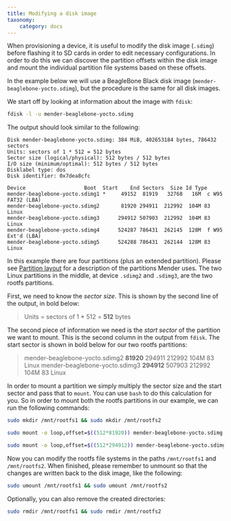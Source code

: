 ```yaml
---
title: Modifying a disk image
taxonomy:
    category: docs
---
```


When provisioning a device, it is useful to modify the disk image (`.sdimg`)
before flashing it to SD cards in order to edit necessary configurations.
In order to do this we can discover the partition offsets within the disk image
and mount the individual partition file systems based on these offsets.

In the example below we will use a BeagleBone Black disk image (`mender-beaglebone-yocto.sdimg`),
but the procedure is the same for all disk images.

We start off by looking at information about the image with `fdisk`:

```bash
fdisk -l -u mender-beaglebone-yocto.sdimg
```

The output should look similar to the following:

```
Disk mender-beaglebone-yocto.sdimg: 384 MiB, 402653184 bytes, 786432 sectors
Units: sectors of 1 * 512 = 512 bytes
Sector size (logical/physical): 512 bytes / 512 bytes
I/O size (minimum/optimal): 512 bytes / 512 bytes
Disklabel type: dos
Disk identifier: 0x7dea8cfc

Device                   Boot  Start    End Sectors  Size Id Type
mender-beaglebone-yocto.sdimg1 *     49152  81919   32768   16M  c W95 FAT32 (LBA)
mender-beaglebone-yocto.sdimg2       81920 294911  212992  104M 83 Linux
mender-beaglebone-yocto.sdimg3      294912 507903  212992  104M 83 Linux
mender-beaglebone-yocto.sdimg4      524287 786431  262145  128M  f W95 Ext'd (LBA)
mender-beaglebone-yocto.sdimg5      524288 786431  262144  128M 83 Linux

```

In this example there are four partitions (plus an extended partition). Please see
[Partition layout](../../devices/partition-layout) for a description of the
partitions Mender uses. The two Linux partitions in the middle, at device
`.sdimg2` and `.sdimg3`, are the two rootfs partitions.

First, we need to know the *sector size*. This is shown by the second line of the output,
in bold below:

> Units = sectors of 1 * 512 = **512** bytes

The second piece of information we need is the *start sector* of the partition we want to mount.
This is the second column in the output from `fdisk`. The start sector is shown in bold below for
our two rootfs partitions:

> mender-beaglebone-yocto.sdimg2       **81920** 294911  212992  104M 83 Linux
> mender-beaglebone-yocto.sdimg3      **294912** 507903  212992  104M 83 Linux

In order to mount a partition we simply multiply the sector size and the start sector
and pass that to `mount`. You can use `bash` to do this calculation for you.
So in order to mount both the rootfs partitions in our example, we can run the following commands:

```bash
sudo mkdir /mnt/rootfs1 && sudo mkdir /mnt/rootfs2
```

```bash
sudo mount -o loop,offset=$((512*81920)) mender-beaglebone-yocto.sdimg /mnt/rootfs1
```

```bash
sudo mount -o loop,offset=$((512*294912)) mender-beaglebone-yocto.sdimg /mnt/rootfs2
```

Now you can modify the rootfs file systems in the paths `/mnt/rootfs1` and `/mnt/rootfs2`.
When finished, please remember to unmount so that the changes are written back to the
disk image, like the following:

```bash
sudo umount /mnt/rootfs1 && sudo umount /mnt/rootfs2
```

Optionally, you can also remove the created directories:

```bash
sudo rmdir /mnt/rootfs1 && sudo rmdir /mnt/rootfs2
```
